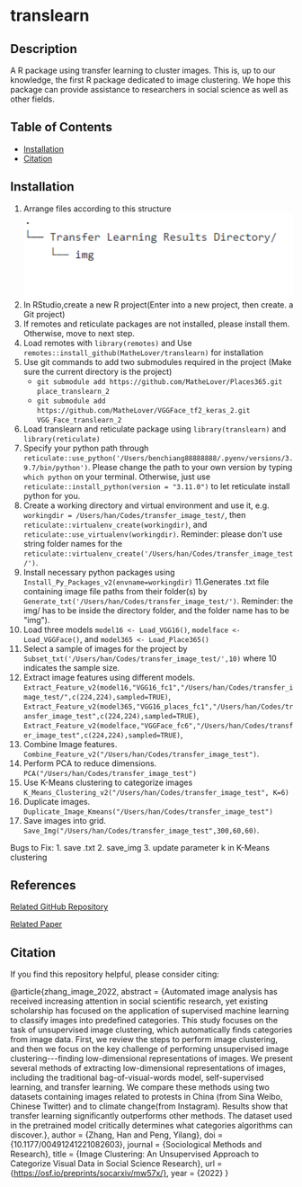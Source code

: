 # translearn

## Description

A R package using transfer learning to cluster images. This is, up to our knowledge, the first R package dedicated to image clustering. We hope this package can provide assistance to researchers in social science as well as other fields.

## Table of Contents
- [Installation](#installation)
- [Citation](#citation)

## Installation
1. Arrange files according to this structure 
![Alt text](Dir_Structure.png "Directory Structure")
2. In RStudio,create a new R project(Enter into a new project, then create. a Git project)
3. If remotes and reticulate packages are not installed, please install them. Otherwise, move to next step. 
4. Load remotes with `library(remotes)` and Use `remotes::install_github(MatheLover/translearn)` for installation 
5. Use git commands to add two submodules required in the project (Make sure the current directory is the project)
   - `git submodule add https://github.com/MatheLover/Places365.git place_translearn_2`
   - `git submodule add https://github.com/MatheLover/VGGFace_tf2_keras_2.git VGG_Face_translearn_2`
6. Load translearn and reticulate package using `library(translearn)` and `library(reticulate)`
7. Specify your python path through `reticulate::use_python('/Users/benchiang88888888/.pyenv/versions/3.9.7/bin/python')`. Please change the path to your own version by typing `which python` on your terminal. Otherwise, just use `reticulate::install_python(version = "3.11.0")` to let reticulate install python for you. 
8. Create a working directory and virtual environment and use it, e.g. `workingdir = /Users/han/Codes/transfer_image_test/`, then `reticulate::virtualenv_create(workingdir)`, and `reticulate::use_virtualenv(workingdir)`. Reminder: please don't use string folder names for the `reticulate::virtualenv_create('/Users/han/Codes/transfer_image_test/')`.
9. Install necessary python packages using `Install_Py_Packages_v2(envname=workingdir)`
11.Generates .txt file containing image file paths from their folder(s) by `Generate_txt('/Users/han/Codes/transfer_image_test/')`. Reminder: the img/ has to be inside the directory folder, and the folder name has to be "img").
12. Load three models `model16 <- Load_VGG16()`, `modelface <- Load_VGGFace()`, and `model365 <- Load_Place365()`
13. Select a sample of images for the project by `Subset_txt('/Users/han/Codes/transfer_image_test/',10)` where 10 indicates the sample size. 
14. Extract image features using different models. `Extract_Feature_v2(model16,"VGG16_fc1","/Users/han/Codes/transfer_image_test/",c(224,224),sampled=TRUE)`,
`Extract_Feature_v2(model365,"VGG16_places_fc1","/Users/han/Codes/transfer_image_test",c(224,224),sampled=TRUE)`,
`Extract_Feature_v2(modelface,"VGGFace_fc6","/Users/han/Codes/transfer_image_test",c(224,224),sampled=TRUE)`,
15. Combine Image features. `Combine_Feature_v2("/Users/han/Codes/transfer_image_test")`.
16. Perform PCA to reduce dimensions. `PCA("/Users/han/Codes/transfer_image_test")`
17. Use K-Means clustering to categorize images `K_Means_Clustering_v2("/Users/han/Codes/transfer_image_test", K=6)`
18. Duplicate images. `Duplicate_Image_Kmeans("/Users/han/Codes/transfer_image_test")`
19. Save images into grid. `Save_Img("/Users/han/Codes/transfer_image_test",300,60,60)`.


Bugs to Fix: 1. save .txt 2. save_img 3. update parameter k in K-Means clustering

## References
[Related GitHub Repository](https://github.com/yilangpeng/image-clustering)

[Related Paper](https://hanzhang.xyz/files/Image%20Clustering%20An%20Unsupervised%20Approach%20to%20Categorize%20Visual%20Data%20in%20Social%20Science%20Research.pdf)

## Citation
If you find this repository helpful, please consider citing:

  @article{zhang_image_2022,
 abstract = {Automated image analysis has received increasing attention in social scientific research, yet existing scholarship has focused on the application of supervised machine learning to classify images into predefined categories. This study focuses on the task of unsupervised image clustering, which automatically finds categories from image data. First, we review the steps to perform image clustering, and then we focus on the key challenge of performing unsupervised image clustering---finding low-dimensional representations of images. We present several methods of extracting low-dimensional representations of images, including the traditional bag-of-visual-words model, self-supervised learning, and transfer learning. We compare these methods using two datasets containing images related to protests in China (from Sina Weibo, Chinese Twitter) and to climate change(from Instagram). Results show that transfer learning significantly outperforms other methods. The dataset used in the pretrained model critically determines what categories algorithms can discover.},
 author = {Zhang, Han and Peng, Yilang},
 doi = {10.1177/00491241221082603},
 journal = {Sociological Methods and Research},
 title = {Image Clustering: An Unsupervised Approach to Categorize Visual Data in Social Science Research},
 url = {https://osf.io/preprints/socarxiv/mw57x/},
 year = {2022}
}









 
